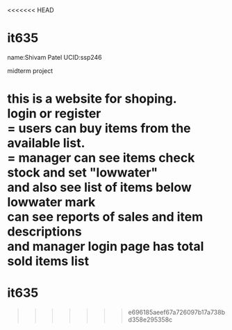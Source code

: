 <<<<<<< HEAD
# it635
name:Shivam Patel
UCID:ssp246

midterm project

this is a website for shoping.<br>
login or register<br>
= users can buy items from the available list.<br>
= manager can see items check stock and set "lowwater"<br>
  and also see list of items below lowwater mark<br>
  can see reports of sales and item descriptions<br>
  and manager login page has total sold items list<br>
=======
# it635
>>>>>>> e696185aeef67a726097b17a738bd358e295358c
